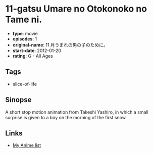 # 11-gatsu Umare no Otokonoko no Tame ni.

-   **type**: movie
-   **episodes**: 1
-   **original-name**: 11 月うまれの男の子のために。
-   **start-date**: 2012-01-20
-   **rating**: G - All Ages

## Tags

-   slice-of-life

## Sinopse

A short stop motion animation from Takeshi Yashiro, in which a small surprise is given to a boy on the morning of the first snow.

## Links

-   [My Anime list](https://myanimelist.net/anime/48313/11-gatsu_Umare_no_Otokonoko_no_Tame_ni)
